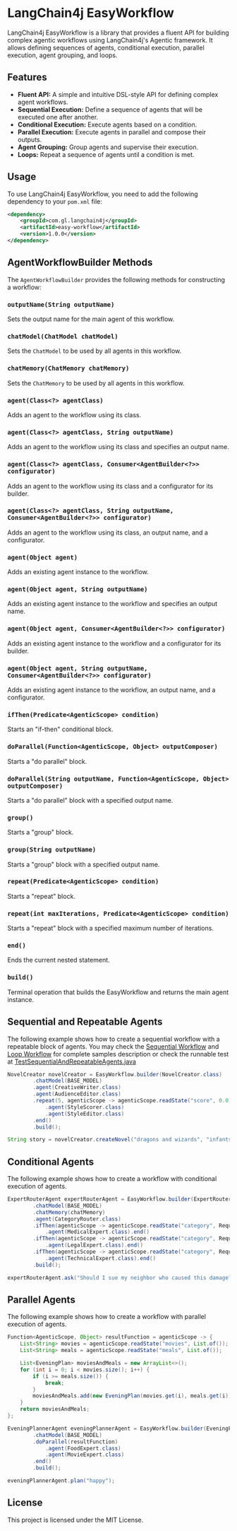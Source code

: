 # LangChain4j EasyWorkflow

LangChain4j EasyWorkflow is a library that provides a fluent API for building complex agentic workflows using LangChain4j's Agentic framework. It allows defining sequences of agents, conditional execution, parallel execution, agent grouping, and loops.

## Features

*   **Fluent API:** A simple and intuitive DSL-style API for defining complex agent workflows.
*   **Sequential Execution:** Define a sequence of agents that will be executed one after another.
*   **Conditional Execution:** Execute agents based on a condition.
*   **Parallel Execution:** Execute agents in parallel and compose their outputs.
*   **Agent Grouping:** Group agents and supervise their execution.
*   **Loops:** Repeat a sequence of agents until a condition is met.

## Usage

To use LangChain4j EasyWorkflow, you need to add the following dependency to your `pom.xml` file:

```xml
<dependency>
    <groupId>com.gl.langchain4j</groupId>
    <artifactId>easy-workflow</artifactId>
    <version>1.0.0</version>
</dependency>
```

## AgentWorkflowBuilder Methods

The `AgentWorkflowBuilder` provides the following methods for constructing a workflow:

### `outputName(String outputName)`
Sets the output name for the main agent of this workflow.

### `chatModel(ChatModel chatModel)`
Sets the `ChatModel` to be used by all agents in this workflow.

### `chatMemory(ChatMemory chatMemory)`
Sets the `ChatMemory` to be used by all agents in this workflow.

### `agent(Class<?> agentClass)`
Adds an agent to the workflow using its class.

### `agent(Class<?> agentClass, String outputName)`
Adds an agent to the workflow using its class and specifies an output name.

### `agent(Class<?> agentClass, Consumer<AgentBuilder<?>> configurator)`
Adds an agent to the workflow using its class and a configurator for its builder.

### `agent(Class<?> agentClass, String outputName, Consumer<AgentBuilder<?>> configurator)`
Adds an agent to the workflow using its class, an output name, and a configurator.

### `agent(Object agent)`
Adds an existing agent instance to the workflow.

### `agent(Object agent, String outputName)`
Adds an existing agent instance to the workflow and specifies an output name.

### `agent(Object agent, Consumer<AgentBuilder<?>> configurator)`
Adds an existing agent instance to the workflow and a configurator for its builder.

### `agent(Object agent, String outputName, Consumer<AgentBuilder<?>> configurator)`
Adds an existing agent instance to the workflow, an output name, and a configurator.

### `ifThen(Predicate<AgenticScope> condition)`
Starts an "if-then" conditional block.

### `doParallel(Function<AgenticScope, Object> outputComposer)`
Starts a "do parallel" block.

### `doParallel(String outputName, Function<AgenticScope, Object> outputComposer)`
Starts a "do parallel" block with a specified output name.

### `group()`
Starts a "group" block.

### `group(String outputName)`
Starts a "group" block with a specified output name.

### `repeat(Predicate<AgenticScope> condition)`
Starts a "repeat" block.

### `repeat(int maxIterations, Predicate<AgenticScope> condition)`
Starts a "repeat" block with a specified maximum number of iterations.

### `end()`
Ends the current nested statement.

### `build()`
Terminal operation that builds the EasyWorkflow and returns the main agent instance.

## Sequential and Repeatable Agents

The following example shows how to create a sequential workflow with a repeatable block of agents. You may check the [Sequential Workflow](https://docs.langchain4j.dev/tutorials/agents#sequential-workflow)
and [Loop Workflow](https://docs.langchain4j.dev/tutorials/agents#loop-workflow) for complete samples description or check the runnable test at [TestSequentialAndRepeatableAgents.java](/src/test/java/com/gl/langchain4j/easyworkflow/TestSequentialAndRepeatableAgents.java)

```java
NovelCreator novelCreator = EasyWorkflow.builder(NovelCreator.class)
        .chatModel(BASE_MODEL)
        .agent(CreativeWriter.class)
        .agent(AudienceEditor.class)
        .repeat(5, agenticScope -> agenticScope.readState("score", 0.0) >= 0.8)
            .agent(StyleScorer.class)
            .agent(StyleEditor.class)
        .end()
        .build();

String story = novelCreator.createNovel("dragons and wizards", "infants", "fantasy");
```

## Conditional Agents

The following example shows how to create a workflow with conditional execution of agents.

```java
ExpertRouterAgent expertRouterAgent = EasyWorkflow.builder(ExpertRouterAgent.class)
        .chatModel(BASE_MODEL)
        .chatMemory(chatMemory)
        .agent(CategoryRouter.class)
        .ifThen(agenticScope -> agenticScope.readState("category", RequestCategory.UNKNOWN) == RequestCategory.MEDICAL)
            .agent(MedicalExpert.class).end()
        .ifThen(agenticScope -> agenticScope.readState("category", RequestCategory.UNKNOWN) == RequestCategory.LEGAL)
            .agent(LegalExpert.class).end()
        .ifThen(agenticScope -> agenticScope.readState("category", RequestCategory.UNKNOWN) == RequestCategory.TECHNICAL)
            .agent(TechnicalExpert.class).end()
        .build();

expertRouterAgent.ask("Should I sue my neighbor who caused this damage?");
```

## Parallel Agents

The following example shows how to create a workflow with parallel execution of agents.

```java
Function<AgenticScope, Object> resultFunction = agenticScope -> {
    List<String> movies = agenticScope.readState("movies", List.of());
    List<String> meals = agenticScope.readState("meals", List.of());

    List<EveningPlan> moviesAndMeals = new ArrayList<>();
    for (int i = 0; i < movies.size(); i++) {
        if (i >= meals.size()) {
            break;
        }
        moviesAndMeals.add(new EveningPlan(movies.get(i), meals.get(i)));
    }
    return moviesAndMeals;
};

EveningPlannerAgent eveningPlannerAgent = EasyWorkflow.builder(EveningPlannerAgent.class)
        .chatModel(BASE_MODEL)
        .doParallel(resultFunction)
            .agent(FoodExpert.class)
            .agent(MovieExpert.class)
        .end()
        .build();

eveningPlannerAgent.plan("happy");
```

## License

This project is licensed under the MIT License.

